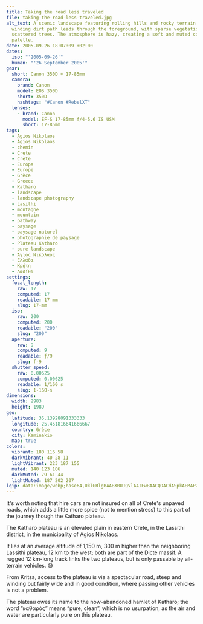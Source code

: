 ```yaml
---
title: Taking the road less traveled
file: taking-the-road-less-traveled.jpg
alt_text: A scenic landscape featuring rolling hills and rocky terrain. A
  winding dirt path leads through the foreground, with sparse vegetation and
  scattered trees. The atmosphere is hazy, creating a soft and muted color
  palette.
date: 2005-09-26 18:07:09 +02:00
dates:
  iso: "'2005-09-26'"
  human: "'26 September 2005'"
gear:
  short: Canon 350D + 17-85mm
  camera:
    brand: Canon
    model: EOS 350D
    short: 350D
    hashtags: "#Canon #RebelXT"
  lenses:
    - brand: Canon
      model: EF-S 17-85mm f/4-5.6 IS USM
      short: 17-85mm
tags:
  - Agios Nikolaos
  - Ágios Nikólaos
  - chemin
  - Crete
  - Crète
  - Europa
  - Europe
  - Grèce
  - Greece
  - Katharo
  - landscape
  - landscape photography
  - Lasithi
  - montagne
  - mountain
  - pathway
  - paysage
  - paysage naturel
  - photographie de paysage
  - Plateau Katharo
  - pure landscape
  - Άγιος Νικόλαος
  - Ελλάδα
  - Κρήτη
  - Λασίθι
settings:
  focal_length:
    raw: 17
    computed: 17
    readable: 17 mm
    slug: 17-mm
  iso:
    raw: 200
    computed: 200
    readable: "200"
    slug: "200"
  aperture:
    raw: 9
    computed: 9
    readable: ƒ/9
    slug: f-9
  shutter_speed:
    raw: 0.00625
    computed: 0.00625
    readable: 1/160 s
    slug: 1-160-s
dimensions:
  width: 2983
  height: 1989
geo:
  latitude: 35.13928091333333
  longitude: 25.451816641666667
  country: Grèce
  city: Kaminakio
  map: true
colors:
  vibrant: 180 116 58
  darkVibrant: 40 28 11
  lightVibrant: 223 187 155
  muted: 140 123 106
  darkMuted: 79 61 44
  lightMuted: 187 202 207
lqip: data:image/webp;base64,UklGRlgBAABXRUJQVlA4IEwBAACQDACdASpkAEMAP2Wet1i5tKSjtfgLozAsiWVs81wpdKw4j3SXeOBI8Gx7b5UyZxO4QAxYk66aiIQj1c2iEmkpaLQCURuT4WcPwgL9xPxTiWPy0sX3QFWEgeXRwgFcQoV1rAda7PxtDaiLRvdoAP2a2auCY3XfxVDsU+JOk8iTPh+E1HZCWXZ/7dJxa4fbH+WSbH0PB1hX0ndrcbRXMWWRyT2l8oW908jBWf28HB/Ez+6Jjqm9vRQWH2IRLF1Np7yPtjR/oMK3pU2OSrmqCVxZfesAYvIx0V3axpmnkEtz6WDVCc8E8EVlrPcRmGRewjYldyeN665mxVqpGxruV6C2E4eEyAKkMSOKtRFzBWhfpF1CsHswU6U0fRf88bCUOwOqeczzgDC3vQMjvXVEVEDtxhy3WQho4qdz1A5fbJtYhKsycOwzF2+W/nkAAA==
---
```


It's worth noting that hire cars are not insured on all of Crete's unpaved roads, which adds a little more spice (not to mention stress) to this part of the journey though the Katharo plateau.

The Katharo plateau is an elevated plain in eastern Crete, in the Lassithi district, in the municipality of Agios Nikolaos.

It lies at an average altitude of 1,150 m, 300 m higher than the neighboring Lassithi plateau, 12 km to the west; both are part of the Dicte massif. A rugged 12 km-long track links the two plateaus, but is only passable by all-terrain vehicles. 😅

From Kritsa, access to the plateau is via a spectacular road, steep and winding but fairly wide and in good condition, where passing other vehicles is not a problem.

The plateau owes its name to the now-abandoned hamlet of Katharo; the word “καθαρός” means “pure, clean”, which is no usurpation, as the air and water are particularly pure on this plateau.
